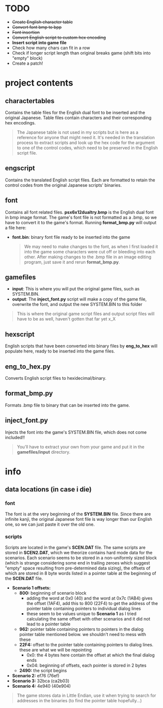 # TODO

- ~~Create English character table~~
- ~~Convert font bmp to bpp~~
- ~~Font insertion~~
- ~~Convert English script to custom hex encoding~~
- **Insert script into game file**
- Check how many chars can fit in a row
- Check if longer script length than original breaks game (shift bits into "empty" block)
- Create a patch!

# project contents


## charactertables

Contains the table files for the English dual font to be inserted and the original Japanese. Table files contain characters and their corresponding hex encodings. 
>The Japanese table is not used in my scripts but is here as a reference for anyone that might need it.
>It's needed in the translation process to extract scripts and look up the hex code for the argument to one of the control codes, which need to be preserved in the English script file.

## engscript

Contains the translated English script files. Each are formatted to retain the control codes from the original Japanese scripts' binaries. 

## font

Contains all font related files. **psx6x12dualtry.bmp** is the English dual font in bmp image format. The game's font file is not formatted as a .bmp, so we have to convert it to the game's format. 
Running **format_bmp.py** will output a file here:

- **font.bin**: binary font file ready to be inserted into the game

  >We may need to make changes to the font, as when I first loaded it into the game some characters were cut off or bleeding into each other.
  >After making changes to the .bmp file in an image editing program, just save it and rerun **format_bmp.py**.

## gamefiles

- **input**: This is where you will put the original game files, such as SYSTEM.BIN.
- **output**: The **inject_font.py** script will make a copy of the game file, overwrite the font, and output the new SYSTEM.BIN to this folder

 >This is where the original game script files and output script files will have to be as well, haven't gotten that far yet x_X

## hexscript

English scripts that have been converted into binary files by **eng_to_hex** will populate here, ready to be inserted into the game files.

## eng_to_hex.py

Converts English script files to hexidecimal/binary.

## format_bmp.py

Formats .bmp file to binary that can be inserted into the game.

## inject_font.py

Injects the font into the game's SYSTEM.BIN file, which does not come included!! 
>You'll have to extract your own from your game and put it in the **gamefiles/input** directory.

# info

## data locations (in case i die)

### font
The font is at the very beginning of the **SYSTEM.BIN** file. Since there are infinite kanji, the original Japanese font file is way longer than our English one, so we can just paste it over the old one.

### scripts
Scripts are located in the game's **SCEN.DAT** file. The same scripts are stored in **SCEN2.DAT**, which we theorize contains hard mode data for the scenarios. Each scenario seems to be stored in a non-uniformly sized block (which is strange considering some end in trailing zeroes which suggest "empty" space resulting from pre-determined data sizing), the offsets of which are stored in 8 byte words listed in a pointer table at the beginning of the **SCEN.DAT** file. 

- **Scenario 1 offsets:**
  - **800:** beginning of scenario block
    - adding the word at 0x0 (40) and the word at 0x7c (1AB4) gives the offset (1AF4), add this to 800 (22F4) to get the address of the pointer table containing pointers to individual dialog lines
    - these seem to be values unique to **Scenario 1** as I tried calculating the same offset with other scenarios and it did not lead to a pointer table
  - **962:** pointer table containing pointers to pointers in the dialog pointer table mentioned below. we shouldn't need to mess with these
  - **22F4:** offset to the pointer table containing pointers to dialog lines. these are what we will be repointing
    - 0x0: the 4 bytes here contain the offset at which the final dialog ends   
    - 0x04: beginning of offsets, each pointer is stored in 2 bytes
  - **2490:** the script begins
- **Scenario 2:** ef76 (76ef)
- **Scenario 3:** 32bca (ca2b03)
- **Scenario 4:** 4e940 (40e904)
> The game stores data in Little Endian, use it when trying to search for addresses in the binaries (to find the pointer table hopefully...)
